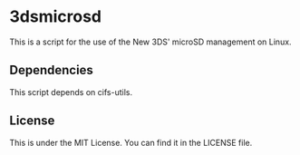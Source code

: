 3dsmicrosd
===============

This is a script for the use of the New 3DS' microSD management on Linux.

## Dependencies
This script depends on cifs-utils.

## License

This is under the MIT License. You can find it in the LICENSE file.
